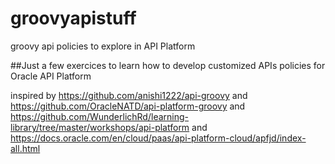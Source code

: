 # groovyapistuff
groovy api policies to explore in API Platform

##Just a few exercices to learn how to develop customized APIs policies for Oracle API Platform


inspired by https://github.com/anishi1222/api-groovy and https://github.com/OracleNATD/api-platform-groovy and https://github.com/WunderlichRd/learning-library/tree/master/workshops/api-platform and https://docs.oracle.com/en/cloud/paas/api-platform-cloud/apfjd/index-all.html 
